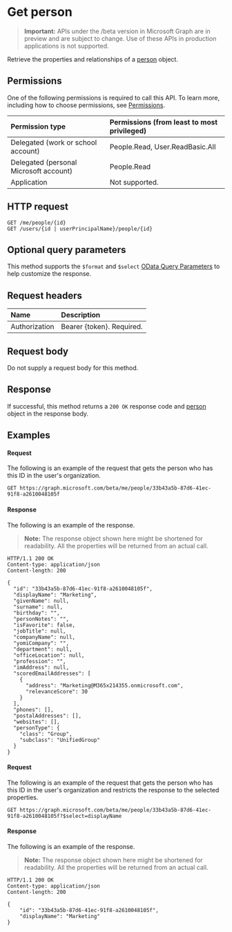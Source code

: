 # Get person

> **Important:** APIs under the /beta version in Microsoft Graph are in preview and are subject to change. Use of these APIs in production applications is not supported.

Retrieve the properties and relationships of a [person](../resources/person.md) object.

## Permissions
One of the following permissions is required to call this API. To learn more, including how to choose permissions, see [Permissions](../../../concepts/permissions_reference.md).
 
|Permission type      | Permissions (from least to most privileged)              |
|:--------------------|:---------------------------------------------------------|
|Delegated (work or school account) | People.Read, User.ReadBasic.All    |
|Delegated (personal Microsoft account) | People.Read    |
|Application | Not supported. |

## HTTP request
<!-- { "blockType": "ignored" } -->
```http
GET /me/people/{id}
GET /users/{id | userPrincipalName}/people/{id}
```
## Optional query parameters
This method supports the `$format` and `$select` [OData Query Parameters](../../../concepts/query_parameters.md) to help customize the response.

## Request headers
| Name      |Description|
|:----------|:----------|
| Authorization  | Bearer {token}. Required. |

## Request body
Do not supply a request body for this method.

## Response
If successful, this method returns a `200 OK` response code and [person](../resources/person.md) object in the response body.

## Examples
#### Request
The following is an example of the request that gets the person who has this ID in the user's organization. 

<!-- {
  "blockType": "request",
  "name": "get_person_by_id_beta"
}-->
```http
GET https://graph.microsoft.com/beta/me/people/33b43a5b-87d6-41ec-91f8-a2610048105f
```

#### Response
The following is an example of the response.

>**Note:** The response object shown here might be shortened for readability. All the properties will be returned from an actual call.

<!-- {
  "blockType": "response",
  "name": "get_person_by_id_beta",
  "truncated": true,
  "@odata.type": "microsoft.graph.person"
} -->

```http
HTTP/1.1 200 OK
Content-type: application/json
Content-length: 200

{
  "id": "33b43a5b-87d6-41ec-91f8-a2610048105f",
  "displayName": "Marketing",
  "givenName": null,
  "surname": null,
  "birthday": "",
  "personNotes": "",
  "isFavorite": false,
  "jobTitle": null,
  "companyName": null,
  "yomiCompany": "",
  "department": null,
  "officeLocation": null,
  "profession": "",
  "imAddress": null,
  "scoredEmailAddresses": [
    {
      "address": "Marketing@M365x214355.onmicrosoft.com",
      "relevanceScore": 30
    }
  ],
  "phones": [],
  "postalAddresses": [],
  "websites": [],
  "personType": {
    "class": "Group",
    "subclass": "UnifiedGroup"
  }
}
```

#### Request
The following is an example of the request that gets the person who has this ID in the user's organization and restricts the response to the selected properties. 

<!-- {
  "blockType": "request",
  "name": "get_person_by_id_with_select_beta"
}-->
```http
GET https://graph.microsoft.com/beta/me/people/33b43a5b-87d6-41ec-91f8-a2610048105f?$select=displayName
```

#### Response
The following is an example of the response.

>**Note:** The response object shown here might be shortened for readability. All the properties will be returned from an actual call.

<!-- {
  "blockType": "response",
  "name": "get_person_by_id_with_select_beta",
  "truncated": true,
  "@odata.type": "microsoft.graph.person"
} -->

```http
HTTP/1.1 200 OK
Content-type: application/json
Content-length: 200

{
    "id": "33b43a5b-87d6-41ec-91f8-a2610048105f",
    "displayName": "Marketing"
}
```

<!-- uuid: 8fcb5dbc-d5aa-4681-8e31-b001d5168d79
2015-10-25 14:57:30 UTC -->
<!-- {
  "type": "#page.annotation",
  "description": "Get person",
  "keywords": "",
  "section": "documentation",
  "tocPath": ""
}-->
